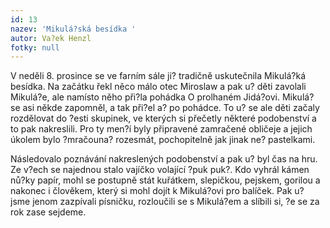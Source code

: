 ```yaml
---
id: 13
nazev: 'Mikulá?ská besídka '
autor: Va?ek Henzl
fotky: null
---
```

V neděli 8. prosince se ve farním sále ji? tradičně uskutečnila Mikulá?ká besídka. Na začátku řekl něco málo otec Miroslaw a pak u? děti zavolali Mikulá?e, ale namísto něho při?la pohádka O prolhaném Jidá?ovi. Mikulá? se asi někde zapomněl, a tak při?el a? po pohádce. To u? se ale děti začaly rozdělovat do ?esti skupinek, ve kterých si přečetly některé podobenství a to pak nakreslili. Pro ty men?í byly připravené zamračené obličeje a jejich úkolem bylo ?mračouna? rozesmát, pochopitelně jak jinak ne? pastelkami. 
<p>
Následovalo poznávání nakreslených podobenství a pak u? byl čas na hru. Ze v?ech se najednou stalo vajíčko volající ?puk puk?. Kdo vyhrál kámen nů?ky papír, mohl se postupně stát kuřátkem, slepičkou, pejskem, gorilou a nakonec i člověkem, který si mohl dojít k Mikulá?ovi pro balíček. Pak u? jsme jenom zazpívali písničku, rozloučili se s Mikulá?em a slíbili si, ?e se za rok zase sejdeme. 
